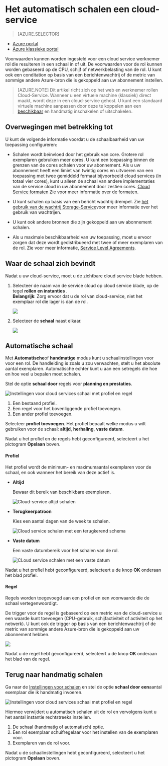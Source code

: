 <properties
    pageTitle="Automatisch schalen een cloud-service in de portal | Microsoft Azure"
    description="Informatie over het gebruik van de portal voor het configureren van regels voor automatisch schalen voor een cloud service Webrol of functie van de werknemer in Azure."
    services="cloud-services"
    documentationCenter=""
    authors="Thraka"
    manager="timlt"
    editor=""/>

<tags
    ms.service="cloud-services"
    ms.workload="tbd"
    ms.tgt_pltfrm="na"
    ms.devlang="na"
    ms.topic="article"
    ms.date="09/06/2016"
    ms.author="adegeo"/>


# <a name="how-to-auto-scale-a-cloud-service"></a>Het automatisch schalen een cloud-service

> [AZURE.SELECTOR]
- [Azure portal](cloud-services-how-to-scale-portal.md)
- [Azure klassieke portal](cloud-services-how-to-scale.md)

Voorwaarden kunnen worden ingesteld voor een cloud service werknemer rol die resulteren in een schaal in of uit. De voorwaarden voor de rol kunnen worden gebaseerd op de CPU, schijf of netwerkbelasting van de rol. U kunt ook een conditation op basis van een berichtenwachtrij of de metric van sommige andere Azure-bron die is gekoppeld aan uw abonnement instellen.

>[AZURE.NOTE] Dit artikel richt zich op het web en werknemer rollen Cloud-Service. Wanneer u een virtuele machine (klassiek) direct maakt, wordt deze in een cloud-service gehost. U kunt een standaard virtuele machine aanpassen door deze te koppelen aan een [beschikbaar](../virtual-machines/virtual-machines-windows-classic-configure-availability.md) en handmatig inschakelen of uitschakelen.

## <a name="considerations"></a>Overwegingen met betrekking tot

U kunt de volgende informatie voordat u de schaalbaarheid van uw toepassing configureren:

- Schalen wordt beïnvloed door het gebruik van core. Grotere rol exemplaren gebruiken meer cores. U kunt een toepassing binnen de grenzen van de cores schalen voor uw abonnement. Als u uw abonnement heeft een limiet van twintig cores en uitvoeren van een toepassing met twee gemiddeld formaat bijvoorbeeld cloud services (in totaal vier cores), kunt u alleen de schaal van andere implementaties van de service cloud in uw abonnement door zestien cores. [Cloud Service formaten](cloud-services-sizes-specs.md) Zie voor meer informatie over de formaten.

- U kunt schalen op basis van een bericht wachtrij drempel. Zie [het gebruik van de wachtrij Storage-Service](../storage/storage-dotnet-how-to-use-queues.md)voor meer informatie over het gebruik van wachtrijen.

- U kunt ook andere bronnen die zijn gekoppeld aan uw abonnement schalen.

- Als u maximale beschikbaarheid van uw toepassing, moet u ervoor zorgen dat deze wordt gedistribueerd met twee of meer exemplaren van de rol. Zie voor meer informatie, [Service Level Agreements](https://azure.microsoft.com/support/legal/sla/).

## <a name="where-scale-is-located"></a>Waar de schaal zich bevindt

Nadat u uw cloud-service, moet u de zichtbare cloud service blade hebben.

1. Selecteer de naam van de service cloud op cloud service blade, op de tegel **rollen en instanties** .   
**Belangrijk**: Zorg ervoor dat u de rol van cloud-service, niet het exemplaar rol die lager is dan de rol.

    ![](./media/cloud-services-how-to-scale-portal/roles-instances.png)

2. Selecteer de **schaal** naast elkaar.

    ![](./media/cloud-services-how-to-scale-portal/scale-tile.png)

## <a name="automatic-scale"></a>Automatische schaal

Met **Automatische**of **handmatige** modus kunt u schaalinstellingen voor voor een rol. De handleiding is zoals u zou verwachten, stelt u het absolute aantal exemplaren. Automatische echter kunt u aan een setregels die hoe en hoe veel u bepalen moet schalen.

Stel de optie **schaal door** regels voor **planning en prestaties**.

![Instellingen voor cloud services schaal met profiel en regel](./media/cloud-services-how-to-scale-portal/schedule-basics.png)

1. Een bestaand profiel.
2. Een regel voor het bovenliggende profiel toevoegen.
3. Een ander profiel toevoegen.

Selecteer **profiel toevoegen**. Het profiel bepaalt welke modus u wilt gebruiken voor de schaal: **altijd**, **herhaling**, **vaste datum**.

Nadat u het profiel en de regels hebt geconfigureerd, selecteert u het pictogram **Opslaan** boven.

#### <a name="profile"></a>Profiel

Het profiel wordt de minimum- en maximumaantal exemplaren voor de schaal, en ook wanneer het bereik van deze actief is.

* **Altijd**

    Bewaar dit bereik van beschikbare exemplaren.  

    ![Cloud-service altijd schalen](./media/cloud-services-how-to-scale-portal/select-always.png)
    
* **Terugkeerpatroon**

    Kies een aantal dagen van de week te schalen.

    ![Cloud service schalen met een terugkerend schema](./media/cloud-services-how-to-scale-portal/select-recurrence.png)
    
* **Vaste datum**

    Een vaste datumbereik voor het schalen van de rol.

    ![CLoud service schalen met een vaste datum](./media/cloud-services-how-to-scale-portal/select-fixed.png)

Nadat u het profiel hebt geconfigureerd, selecteert u de knop **OK** onderaan het blad profiel.

#### <a name="rule"></a>Regel

Regels worden toegevoegd aan een profiel en een voorwaarde die de schaal vertegenwoordigt. 

De trigger voor de regel is gebaseerd op een metric van de cloud-service u een waarde kunt toevoegen (CPU-gebruik, schijfactiviteit of activiteit op het netwerk). U kunt ook de trigger op basis van een berichtenwachtrij of de metric van sommige andere Azure-bron die is gekoppeld aan uw abonnement hebben.

![](./media/cloud-services-how-to-scale-portal/rule-settings.png)

Nadat u de regel hebt geconfigureerd, selecteert u de knop **OK** onderaan het blad van de regel.

## <a name="back-to-manual-scale"></a>Terug naar handmatig schalen

Ga naar de [Instellingen voor schalen](#where-scale-is-located) en stel de optie **schaal door** **een**aantal exemplaar die ik handmatig invoeren.

![Instellingen voor cloud services schaal met profiel en regel](./media/cloud-services-how-to-scale-portal/manual-basics.png)

Hiermee verwijdert u automatisch schalen uit de rol en vervolgens kunt u het aantal instantie rechtstreeks instellen. 

1. De schaal (handmatig of automatisch) optie.
2. Een rol exemplaar schuifregelaar voor het instellen van de exemplaren voor.
3. Exemplaren van de rol voor.

Nadat u de schaalinstellingen hebt geconfigureerd, selecteert u het pictogram **Opslaan** boven.

